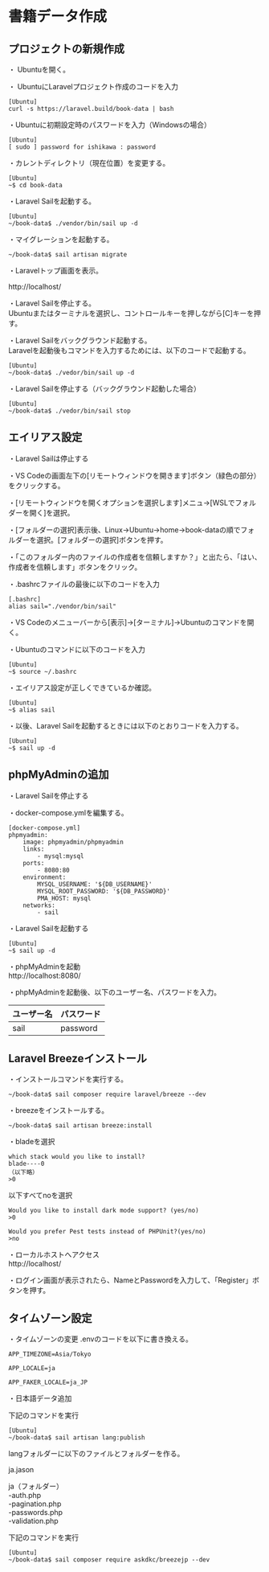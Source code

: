 # 書籍データ作成

## プロジェクトの新規作成

・ Ubuntuを開く。  

・ UbuntuにLaravelプロジェクト作成のコードを入力  

```
[Ubuntu]
curl -s https://laravel.build/book-data | bash
```
・Ubuntuに初期設定時のパスワードを入力（Windowsの場合）<br>
```
[Ubuntu]
[ sudo ] password for ishikawa : password
```

・カレントディレクトリ（現在位置）を変更する。<br>
```
[Ubuntu]
~$ cd book-data
```

・Laravel Sailを起動する。<br>
```
[Ubuntu]
~/book-data$ ./vendor/bin/sail up -d
```
・マイグレーションを起動する。

```
~/book-data$ sail artisan migrate
```

・Laravelトップ画面を表示。<br>

http://localhost/


・Laravel Sailを停止する。<br>
Ubuntuまたはターミナルを選択し、コントロールキーを押しながら[C]キーを押す。

・Laravel Sailをバックグラウンド起動する。<br>
Laravelを起動後もコマンドを入力するためには、以下のコードで起動する。<br>
```
[Ubuntu]
~/book-data$ ./vedor/bin/sail up -d
```
・Laravel Sailを停止する（バックグラウンド起動した場合）<br>
```
[Ubuntu]
~/book-data$ ./vedor/bin/sail stop
```

## エイリアス設定

・Laravel Sailは停止する

・VS Codeの画面左下の[リモートウィンドウを開きます]ボタン（緑色の部分）をクリックする。

・[リモートウィンドウを開くオプションを選択します]メニュ→[WSLでフォルダーを開く]を選択。

・[フォルダーの選択]表示後、Linux→Ubuntu→home→book-dataの順でフォルダーを選択。[フォルダーの選択]ボタンを押す。

・「このフォルダー内のファイルの作成者を信頼しますか？」と出たら、「はい、作成者を信頼します」ボタンをクリック。

・.bashrcファイルの最後に以下のコードを入力
```
[.bashrc]
alias sail="./vendor/bin/sail"
```
・VS Codeのメニューバーから[表示]→[ターミナル]→Ubuntuのコマンドを開く。

・Ubuntuのコマンドに以下のコードを入力
```
[Ubuntu]
~$ source ~/.bashrc
```

・エイリアス設定が正しくできているか確認。
```
[Ubuntu]
~$ alias sail
```

・以後、Laravel Sailを起動するときには以下のとおりコードを入力する。
```
[Ubuntu]
~$ sail up -d
```

## phpMyAdminの追加

・Laravel Sailを停止する

・docker-compose.ymlを編集する。

```
[docker-compose.yml]
phpmyadmin:
    image: phpmyadmin/phpmyadmin
    links:
        - mysql:mysql
    ports:
        - 8080:80
    environment:
        MYSQL_USERNAME: '${DB_USERNAME}'
        MYSQL_ROOT_PASSWORD: '${DB_PASSWORD}'
        PMA_HOST: mysql
    networks:
        - sail
```

・Laravel Sailを起動する

```
[Ubuntu]
~$ sail up -d
```

・phpMyAdminを起動<br>
http://localhost:8080/

・phpMyAdminを起動後、以下のユーザー名、パスワードを入力。
   
ユーザー名|パスワード
-|-
sail| password

## Laravel Breezeインストール

・インストールコマンドを実行する。
```
~/book-data$ sail composer require laravel/breeze --dev
```

・breezeをインストールする。
```
~/book-data$ sail artisan breeze:install
```

・bladeを選択
```
which stack would you like to install?
blade----0
（以下略）
>0
```
以下すべてnoを選択
```
Would you like to install dark mode support? (yes/no)
>0
```

```
Would you prefer Pest tests instead of PHPUnit?(yes/no)
>no
```



・ローカルホストへアクセス<br>
http://localhost/

・ログイン画面が表示されたら、NameとPasswordを入力して、「Register」ボタンを押す。

## タイムゾーン設定

・タイムゾーンの変更
.envのコードを以下に書き換える。
```
APP_TIMEZONE=Asia/Tokyo

APP_LOCALE=ja

APP_FAKER_LOCALE=ja_JP
```

・日本語データ追加

下記のコマンドを実行

```
[Ubuntu]
~/book-data$ sail artisan lang:publish
```

langフォルダーに以下のファイルとフォルダーを作る。

ja.jason

ja（フォルダー）<br>
    -auth.php<br>
    -pagination.php<br>
    -passwords.php<br>
    -validation.php

下記のコマンドを実行

```
[Ubuntu]
~/book-data$ sail composer require askdkc/breezejp --dev
```
